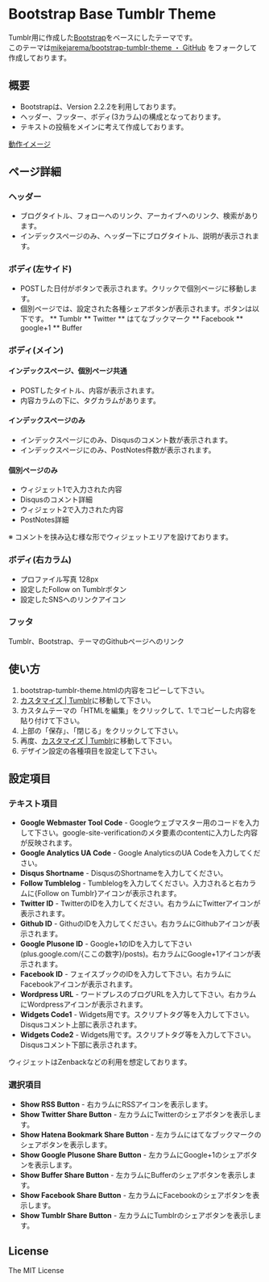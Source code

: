 # Bootstrap Base Tumblr Theme
Tumblr用に作成した[Bootstrap](http://twitter.github.com/bootstrap/)をベースにしたテーマです。  
このテーマは[mikejarema/bootstrap-tumblr-theme ・ GitHub](https://github.com/mikejarema/bootstrap-tumblr-theme) をフォークして作成しております。

## 概要
* Bootstrapは、Version 2.2.2を利用しております。
* ヘッダー、フッター、ボディ(3カラム)の構成となっております。
* テキストの投稿をメインに考えて作成しております。

[動作イメージ](http://niwaringo.tumblr.com/)


## ページ詳細

### ヘッダー
* ブログタイトル、フォローへのリンク、アーカイブへのリンク、検索があります。
* インデックスページのみ、ヘッダー下にブログタイトル、説明が表示されます。

### ボディ(左サイド)
* POSTした日付がボタンで表示されます。クリックで個別ページに移動します。
* 個別ページでは、設定された各種シェアボタンが表示されます。ボタンは以下です。
** Tumblr
** Twitter
** はてなブックマーク
** Facebook
** google+1
** Buffer

### ボディ(メイン)
#### インデックスページ、個別ページ共通
* POSTしたタイトル、内容が表示されます。
* 内容カラムの下に、タグカラムがあります。

#### インデックスページのみ
* インデックスページにのみ、Disqusのコメント数が表示されます。
* インデックスページにのみ、PostNotes件数が表示されます。

#### 個別ページのみ
* ウィジェット1で入力された内容
* Disqusのコメント詳細
* ウィジェット2で入力された内容
* PostNotes詳細

※ コメントを挟み込む様な形でウィジェットエリアを設けております。

### ボディ(右カラム)
* プロファイル写真 128px
* 設定したFollow on Tumblrボタン
* 設定したSNSへのリンクアイコン

### フッタ
Tumblr、Bootstrap、テーマのGithubページへのリンク


## 使い方

1. bootstrap-tumblr-theme.htmlの内容をコピーして下さい。
2. [カスタマイズ | Tumblr](http://www.tumblr.com/customize)に移動して下さい。
3. カスタムテーマの「HTMLを編集」をクリックして、1.でコピーした内容を貼り付けて下さい。
4. 上部の「保存」、「閉じる」をクリックして下さい。
5. 再度、[カスタマイズ | Tumblr](http://www.tumblr.com/customize)に移動して下さい。
6. デザイン設定の各種項目を設定して下さい。

## 設定項目

### テキスト項目
- **Google Webmaster Tool Code** - Googleウェブマスター用のコードを入力して下さい。google-site-verificationのメタ要素のcontentに入力した内容が反映されます。
- **Google Analytics UA Code** - Google AnalyticsのUA Codeを入力してください。
- **Disqus Shortname** - DisqusのShortnameを入力してください。
- **Follow Tumblelog** - Tumblelogを入力してください。入力されると右カラムに{Follow on Tumblr}アイコンが表示されます。
- **Twitter ID** - TwitterのIDを入力してください。右カラムにTwitterアイコンが表示されます。
- **Github ID** - GithuのIDを入力してください。右カラムにGithubアイコンが表示されます。
- **Google Plusone ID** - Google+1のIDを入力して下さい(plus.google.com/{ここの数字}/posts)。右カラムにGoogle+1アイコンが表示されます。
- **Facebook ID** - フェイスブックのIDを入力して下さい。右カラムにFacebookアイコンが表示されます。
- **Wordpress URL** - ワードプレスのブログURLを入力して下さい。右カラムにWordpressアイコンが表示されます。
- **Widgets Code1** - Widgets用です。スクリプトタグ等を入力して下さい。 Disqusコメント上部に表示されます。
- **Widgets Code2** - Widgets用です。スクリプトタグ等を入力して下さい。 Disqusコメント下部に表示されます。

ウィジェットはZenbackなどの利用を想定しております。

### 選択項目
- **Show RSS Button** - 右カラムにRSSアイコンを表示します。
- **Show Twitter Share Button** - 左カラムにTwitterのシェアボタンを表示します。
- **Show Hatena Bookmark Share Button** - 左カラムにはてなブックマークのシェアボタンを表示します。
- **Show Google Plusone Share Button** - 左カラムにGoogle+1のシェアボタンを表示します。
- **Show Buffer Share Button** - 左カラムにBufferのシェアボタンを表示します。
- **Show Facebook Share Button** - 左カラムにFacebookのシェアボタンを表示します。
- **Show Tumblr Share Button** - 左カラムにTumblrのシェアボタンを表示します。

## License
The MIT License
